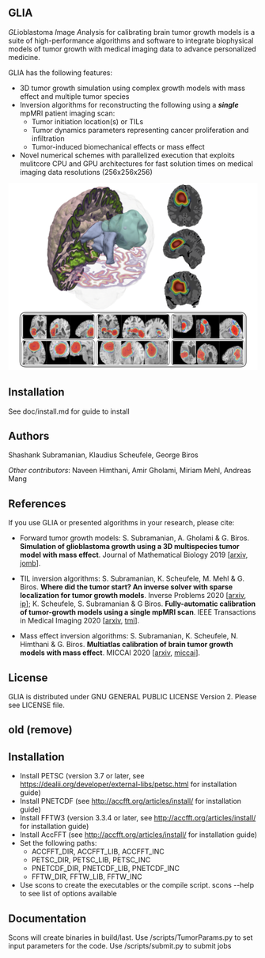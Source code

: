 ## GLIA
*GL*ioblastoma *I*mage *A*nalysis for calibrating brain tumor growth models is a suite of high-performance algorithms and software to integrate biophysical models of tumor growth with medical imaging data to advance personalized medicine.

GLIA has the following features:

* 3D tumor growth simulation using complex growth models with mass effect and multiple tumor species
* Inversion algorithms for reconstructing the following using a ***single*** mpMRI patient imaging scan:
  * Tumor initiation location(s) or TILs 
  * Tumor dynamics parameters representing cancer proliferation and infiltration
  * Tumor-induced biomechanical effects or mass effect 
* Novel numerical schemes with parallelized execution that exploits mulitcore CPU and GPU architectures for fast solution times on medical imaging data resolutions (256x256x256)

![](doc/figs/GLIA.png)

## Installation
See doc/install.md for guide to install

## Authors
Shashank Subramanian, Klaudius Scheufele, George Biros

*Other contributors*: Naveen Himthani, Amir Gholami, Miriam Mehl, Andreas Mang

## References
If you use GLIA or presented algorithms in your research, please cite:
* Forward tumor growth models: S. Subramanian, A. Gholami & G. Biros. **Simulation of glioblastoma growth using a 3D multispecies tumor model with mass effect**. Journal of Mathematical Biology 2019 [[arxiv](https://arxiv.org/abs/1810.05370), [jomb](https://link.springer.com/article/10.1007/s00285-019-01383-y)].

* TIL inversion algorithms: S. Subramanian, K. Scheufele, M. Mehl & G. Biros. **Where did the tumor start? An inverse solver with sparse localization for tumor growth models**. Inverse Problems 2020 [[arxiv](https://arxiv.org/abs/1907.06564), [ip](https://iopscience.iop.org/article/10.1088/1361-6420/ab649c/meta)]; K. Scheufele, S. Subramanian & G Biros. **Fully-automatic calibration of tumor-growth models using a single mpMRI scan**. IEEE Transactions in Medical Imaging 2020 [[arxiv](https://arxiv.org/abs/2001.09173), [tmi](https://ieeexplore.ieee.org/abstract/document/9197710)].

* Mass effect inversion algorithms: S. Subramanian, K. Scheufele, N. Himthani & G. Biros. **Multiatlas calibration of brain tumor growth models with mass effect**. MICCAI 2020 [[arxiv](https://arxiv.org/abs/2006.09932), [miccai](https://link.springer.com/chapter/10.1007/978-3-030-59713-9_53)].

## License
GLIA is distributed under GNU GENERAL PUBLIC LICENSE Version 2.
Please see LICENSE file.


## old (remove)


## Installation

- Install PETSC (version 3.7 or later, see https://dealii.org/developer/external-libs/petsc.html for installation guide)
- Install PNETCDF (see http://accfft.org/articles/install/ for installation guide)
- Install FFTW3 (version 3.3.4 or later, see http://accfft.org/articles/install/ for installation guide)
- Install AccFFT (see http://accfft.org/articles/install/ for installation guide)
- Set the following paths:
  - ACCFFT_DIR, ACCFFT_LIB, ACCFFT_INC 
  - PETSC_DIR, PETSC_LIB, PETSC_INC 
  - PNETCDF_DIR, PNETCDF_LIB, PNETCDF_INC 
  - FFTW_DIR, FFTW_LIB, FFTW_INC 
- Use scons to create the executables or the compile script. scons --help to see list of options available

## Documentation

Scons will create binaries in build/last. Use /scripts/TumorParams.py to set input parameters for the code.
Use /scripts/submit.py to submit jobs 
